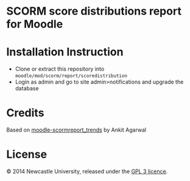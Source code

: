 SCORM score distributions report for Moodle
===============================

Installation Instruction
=====================

* Clone or extract this repository into `moodle/mod/scorm/report/scoredistribution`
* Login as admin and go to site admin>notifications and upgrade the database


Credits
=====================
Based on [moodle-scormreport_trends](https://github.com/ankitagarwal/moodle-scormreport_trends) by Ankit Agarwal

License
=====================

&copy; 2014 Newcastle University, released under the [GPL 3 licence](https://tldrlegal.com/license/gnu-general-public-license-v3-(gpl-3)).
